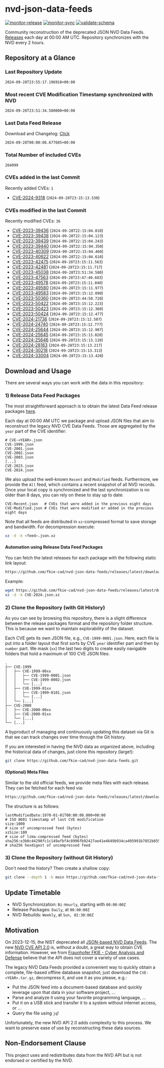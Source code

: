 # nvd-json-data-feeds

[![monitor-release](https://github.com/fkie-cad/nvd-json-data-feeds/actions/workflows/monitor_release.yml/badge.svg)](https://github.com/fkie-cad/nvd-json-data-feeds/actions/workflows/monitor_release.yml)
[![monitor-sync](https://github.com/fkie-cad/nvd-json-data-feeds/actions/workflows/monitor_sync.yml/badge.svg)](https://github.com/fkie-cad/nvd-json-data-feeds/actions/workflows/monitor_sync.yml)
[![validate-schema](https://github.com/fkie-cad/nvd-json-data-feeds/actions/workflows/validate_schema.yml/badge.svg)](https://github.com/fkie-cad/nvd-json-data-feeds/actions/workflows/validate_schema.yml)

Community reconstruction of the deprecated JSON NVD Data Feeds.
[Releases](https://github.com/fkie-cad/nvd-json-data-feeds/releases/latest) each day at 00:00 AM UTC.
Repository synchronizes with the NVD every 2 hours.

## Repository at a Glance

### Last Repository Update

```plain
2024-09-28T23:55:17.196918+00:00
```

### Most recent CVE Modification Timestamp synchronized with NVD

```plain
2024-09-28T23:51:34.580000+00:00
```

### Last Data Feed Release

Download and Changelog: [Click](https://github.com/fkie-cad/nvd-json-data-feeds/releases/latest)

```plain
2024-09-28T00:00:08.677685+00:00
```

### Total Number of included CVEs

```plain
264099
```

### CVEs added in the last Commit

Recently added CVEs: `1`

- [CVE-2024-9318](CVE-2024/CVE-2024-93xx/CVE-2024-9318.json) (`2024-09-28T23:15:13.530`)


### CVEs modified in the last Commit

Recently modified CVEs: `36`

- [CVE-2023-39436](CVE-2023/CVE-2023-394xx/CVE-2023-39436.json) (`2024-09-28T22:15:04.010`)
- [CVE-2023-39438](CVE-2023/CVE-2023-394xx/CVE-2023-39438.json) (`2024-09-28T22:15:04.123`)
- [CVE-2023-39439](CVE-2023/CVE-2023-394xx/CVE-2023-39439.json) (`2024-09-28T22:15:04.243`)
- [CVE-2023-39440](CVE-2023/CVE-2023-394xx/CVE-2023-39440.json) (`2024-09-28T22:15:04.350`)
- [CVE-2023-40309](CVE-2023/CVE-2023-403xx/CVE-2023-40309.json) (`2024-09-28T22:15:04.460`)
- [CVE-2023-40622](CVE-2023/CVE-2023-406xx/CVE-2023-40622.json) (`2024-09-28T22:15:04.610`)
- [CVE-2023-42475](CVE-2023/CVE-2023-424xx/CVE-2023-42475.json) (`2024-09-28T23:15:11.563`)
- [CVE-2023-42481](CVE-2023/CVE-2023-424xx/CVE-2023-42481.json) (`2024-09-28T23:15:11.717`)
- [CVE-2023-45038](CVE-2023/CVE-2023-450xx/CVE-2023-45038.json) (`2024-09-28T23:51:34.580`)
- [CVE-2023-47563](CVE-2023/CVE-2023-475xx/CVE-2023-47563.json) (`2024-09-28T23:47:40.683`)
- [CVE-2023-49578](CVE-2023/CVE-2023-495xx/CVE-2023-49578.json) (`2024-09-28T23:15:11.840`)
- [CVE-2023-49580](CVE-2023/CVE-2023-495xx/CVE-2023-49580.json) (`2024-09-28T23:15:11.977`)
- [CVE-2023-49583](CVE-2023/CVE-2023-495xx/CVE-2023-49583.json) (`2024-09-28T23:15:12.090`)
- [CVE-2023-50360](CVE-2023/CVE-2023-503xx/CVE-2023-50360.json) (`2024-09-28T23:44:50.720`)
- [CVE-2023-50422](CVE-2023/CVE-2023-504xx/CVE-2023-50422.json) (`2024-09-28T23:15:12.223`)
- [CVE-2023-50423](CVE-2023/CVE-2023-504xx/CVE-2023-50423.json) (`2024-09-28T23:15:12.360`)
- [CVE-2023-50424](CVE-2023/CVE-2023-504xx/CVE-2023-50424.json) (`2024-09-28T23:15:12.477`)
- [CVE-2024-21736](CVE-2024/CVE-2024-217xx/CVE-2024-21736.json) (`2024-09-28T23:15:12.587`)
- [CVE-2024-24740](CVE-2024/CVE-2024-247xx/CVE-2024-24740.json) (`2024-09-28T23:15:12.777`)
- [CVE-2024-25644](CVE-2024/CVE-2024-256xx/CVE-2024-25644.json) (`2024-09-28T23:15:12.907`)
- [CVE-2024-25645](CVE-2024/CVE-2024-256xx/CVE-2024-25645.json) (`2024-09-28T23:15:13.020`)
- [CVE-2024-25646](CVE-2024/CVE-2024-256xx/CVE-2024-25646.json) (`2024-09-28T23:15:13.110`)
- [CVE-2024-28163](CVE-2024/CVE-2024-281xx/CVE-2024-28163.json) (`2024-09-28T23:15:13.217`)
- [CVE-2024-30218](CVE-2024/CVE-2024-302xx/CVE-2024-30218.json) (`2024-09-28T23:15:13.313`)
- [CVE-2024-33004](CVE-2024/CVE-2024-330xx/CVE-2024-33004.json) (`2024-09-28T23:15:13.420`)


## Download and Usage

There are several ways you can work with the data in this repository:

### 1) Release Data Feed Packages

The most straightforward approach is to obtain the latest Data Feed release packages [here](https://github.com/fkie-cad/nvd-json-data-feeds/releases/latest).

Each day at 00:00 AM UTC we package and upload JSON files that aim to reconstruct the legacy NVD CVE Data Feeds.
Those are aggregated by the `year` part of the CVE identifier:

```
# CVE-<YEAR>.json
CVE-1999.json
CVE-2001.json
CVE-2002.json
CVE-2003.json
[...]
CVE-2023.json
CVE-2024.json
```

We also upload the well-known `Recent` and `Modified` feeds.
Furthermore, we provide the `All` feed, which contains a recent snapshot of all NVD records.
Once your local copy is synchronized and the last synchronization is no older than 8 days, you can rely on these to stay up to date:

```plain
CVE-Recent.json   # CVEs that were added in the previous eight days
CVE-Modified.json # CVEs that were modified or added in the previous eight days
```

Note that all feeds are distributed in `xz`-compressed format to save storage and bandwidth.
For decompression execute:

```sh
xz -d -k <feed>.json.xz
```

#### Automation using Release Data Feed Packages

You can fetch the latest releases for each package with the following static link layout:

```sh
https://github.com/fkie-cad/nvd-json-data-feeds/releases/latest/download/CVE-<YEAR>.json.xz
```

Example:

```sh
wget https://github.com/fkie-cad/nvd-json-data-feeds/releases/latest/download/CVE-2024.json.xz
xz -d -k CVE-2024.json.xz
```

### 2) Clone the Repository (with Git History)

As you can see by browsing this repository, there is a slight difference between the release packages format and the repository folder structure.
This is because we want to maintain explorability of the dataset.

Each CVE gets its own JSON file, e.g., `CVE-1999-0001.json`.
Here, each file is put into a folder layout that first sorts by CVE `year` identifier part and then by `number` part.
We mask (`xx`) the last two digits to create easily navigable folders that hold a maximum of 100 CVE JSON files:

```plain
.
├── CVE-1999
│   ├── CVE-1999-00xx
│   │   ├── CVE-1999-0001.json
│   │   ├── CVE-1999-0002.json
│   │   └── [...]
│   ├── CVE-1999-01xx
│   │   ├── CVE-1999-0101.json
│   │   └── [...]
│   └── [...]
├── CVE-2000
│   ├── CVE-2000-00xx
│   ├── CVE-2000-01xx
│   └── [...]
└── [...]
```

A byproduct of managing and continuously updating this dataset via Git is that we can track changes over time through the Git history.

If you are interested in having the NVD data as organized above, including the historical data of changes, just clone this repository (large!):

```sh
git clone https://github.com/fkie-cad/nvd-json-data-feeds.git
```

#### (Optional) Meta Files

Similar to the old official feeds, we provide meta files with each release. They can be fetched for each feed via:

```sh
https://github.com/fkie-cad/nvd-json-data-feeds/releases/latest/download/CVE-<YEAR>.meta
```

The structure is as follows:

```plain
lastModifiedDate:1970-01-01T00:00:00.000+00:00                          # ISO 8601 timestamp of last CVE modification
size:1000                                                               # size of uncompressed feed (bytes)
xzSize:100                                                              # size of lzma-compressed feed (bytes)
sha256:e3b0c44298fc1c149afbf4c8996fb92427ae41e4649b934ca495991b7852b855 # sha256 hexdigest of uncompressed feed
```

### 3) Clone the Repository (without Git History)

Don't need the history? Then create a shallow copy:

```sh
git clone --depth 1 -b main https://github.com/fkie-cad/nvd-json-data-feeds.git
```


## Update Timetable

* NVD Synchronization: `Bi-Hourly`, starting with `00:00:00Z`
* Release Packages: `Daily`, at `00:00:00Z`
* NVD Rebuilds: `Weekly`, at `Sun, 02:30:00Z`


## Motivation

On 2023-12-15, the NIST deprecated all [JSON-based NVD Data Feeds](https://nvd.nist.gov/vuln/data-feeds#divRetirementBanner-1).
The new [NVD CVE API 2.0](https://nvd.nist.gov/developers/vulnerabilities) is, without a doubt, a great way to obtain CVE information.
However, we from [Fraunhofer FKIE - Cyber Analysis and Defense](https://www.fkie.fraunhofer.de/en/departments/cad.html) believe that the API does not cover a variety of use cases.

The legacy NVD Data Feeds provided a convenient way to quickly obtain a complete, file-based offline database snapshot; just download the `CVE-<YEAR>.tar.gz`, decompress it, and use it as you please, e.g.:

- Put the JSON feed into a document-based database and quickly leverage upon that data in your software project, ...
- Parse and analyze it using your favorite programming language, ...
- Put it on a USB stick and transfer it to a system without internet access, or ...
- Query the file using `jq`!

Unfortunately, the new NVD API 2.0 adds complexity to this process.
We want to preserve ease of use by reconstructing these data sources.

## Non-Endorsement Clause

This project uses and redistributes data from the NVD API but is not endorsed or certified by the NVD.